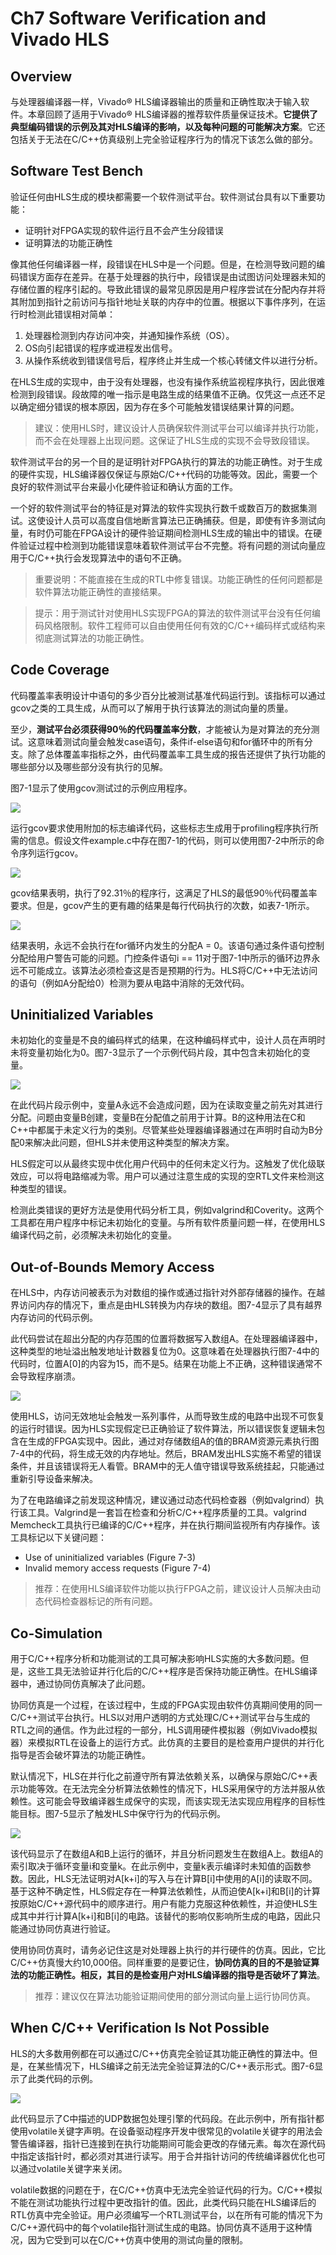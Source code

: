 # Ch7 Software Verification and Vivado HLS
## Overview
与处理器编译器一样，Vivado® HLS编译器输出的质量和正确性取决于输入软件。本章回顾了适用于Vivado® HLS编译器的推荐软件质量保证技术。**它提供了典型编码错误的示例及其对HLS编译的影响，以及每种问题的可能解决方案**。它还包括关于无法在C/C++仿真级别上完全验证程序行为的情况下该怎么做的部分。

## Software Test Bench
验证任何由HLS生成的模块都需要一个软件测试平台。软件测试台具有以下重要功能：
- 证明针对FPGA实现的软件运行且不会产生分段错误
- 证明算法的功能正确性

像其他任何编译器一样，段错误在HLS中是一个问题。但是，在检测导致问题的编码错误方面存在差异。在基于处理器的执行中，段错误是由试图访问处理器未知的存储位置的程序引起的。导致此错误的最常见原因是用户程序尝试在分配内存并将其附加到指针之前访问与指针地址关联的内存中的位置。根据以下事件序列，在运行时检测此错误相对简单：
1. 处理器检测到内存访问冲突，并通知操作系统（OS）。
2. OS向引起错误的程序或进程发出信号。
3. 从操作系统收到错误信号后，程序终止并生成一个核心转储文件以进行分析。

在HLS生成的实现中，由于没有处理器，也没有操作系统监视程序执行，因此很难检测到段错误。段故障的唯一指示是电路生成的结果值不正确。仅凭这一点还不足以确定细分错误的根本原因，因为存在多个可能触发错误结果计算的问题。

> 建议：使用HLS时，建议设计人员确保软件测试平台可以编译并执行功能，而不会在处理器上出现问题。这保证了HLS生成的实现不会导致段错误。

软件测试平台的另一个目的是证明针对FPGA执行的算法的功能正确性。对于生成的硬件实现，HLS编译器仅保证与原始C/C++代码的功能等效。因此，需要一个良好的软件测试平台来最小化硬件验证和确认方面的工作。

一个好的软件测试平台的特征是对算法的软件实现执行数千或数百万的数据集测试。这使设计人员可以高度自信地断言算法已正确捕获。但是，即使有许多测试向量，有时仍可能在FPGA设计的硬件验证期间检测HLS生成的输出中的错误。在硬件验证过程中检测到功能错误意味着软件测试平台不完整。将有问题的测试向量应用于C/C++执行会发现算法中的语句不正确。

> 重要说明：不能直接在生成的RTL中修复错误。功能正确性的任何问题都是软件算法功能正确性的直接结果。

> 提示：用于测试针对使用HLS实现FPGA的算法的软件测试平台没有任何编码风格限制。软件工程师可以自由使用任何有效的C/C++编码样式或结构来彻底测试算法的功能正确性。
## Code Coverage
代码覆盖率表明设计中语句的多少百分比被测试基准代码运行到。该指标可以通过gcov之类的工具生成，从而可以了解用于执行该算法的测试向量的质量。

至少，**测试平台必须获得90％的代码覆盖率分数**，才能被认为是对算法的充分测试。这意味着测试向量会触发case语句，条件if-else语句和for循环中的所有分支。除了总体覆盖率指标之外，由代码覆盖率工具生成的报告还提供了执行功能的哪些部分以及哪些部分没有执行的见解。

图7-1显示了使用gcov测试过的示例应用程序。

![](./images/7-1.png)

运行gcov要求使用附加的标志编译代码，这些标志生成用于profiling程序执行所需的信息。假设文件example.c中存在图7-1的代码，则可以使用图7-2中所示的命令序列运行gcov。

![](./images/7-2.png)

gcov结果表明，执行了92.31％的程序行，这满足了HLS的最低90％代码覆盖率要求。但是，gcov产生的更有趣的结果是每行代码执行的次数，如表7-1所示。

![](./images/t7-1.png)

结果表明，永远不会执行在for循环内发生的分配A = 0。该语句通过条件语句控制分配给用户警告可能的问题。门控条件语句i == 11对于图7-1中所示的循环边界永远不可能成立。该算法必须检查这是否是预期的行为。HLS将C/C++中无法访问的语句（例如A分配给0）检测为要从电路中消除的无效代码。


## Uninitialized Variables
未初始化的变量是不良的编码样式的结果，在这种编码样式中，设计人员在声明时未将变量初始化为0。图7-3显示了一个示例代码片段，其中包含未初始化的变量。

![](./images/7-3.png)

在此代码片段示例中，变量A永远不会造成问题，因为在读取变量之前先对其进行分配。问题由变量B创建，变量B在分配值之前用于计算。B的这种用法在C和C++中都属于未定义行为的类别。尽管某些处理器编译器通过在声明时自动为B分配0来解决此问题，但HLS并未使用这种类型的解决方案。

HLS假定可以从最终实现中优化用户代码中的任何未定义行为。这触发了优化级联效应，可以将电路缩减为零。用户可以通过注意生成的实现的空RTL文件来检测这种类型的错误。

检测此类错误的更好方法是使用代码分析工具，例如valgrind和Coverity。这两个工具都在用户程序中标记未初始化的变量。与所有软件质量问题一样，在使用HLS编译代码之前，必须解决未初始化的变量。
## Out-of-Bounds Memory Access
在HLS中，内存访问被表示为对数组的操作或通过指针对外部存储器的操作。在越界访问内存的情况下，重点是由HLS转换为内存块的数组。图7-4显示了具有越界内存访问的代码示例。

此代码尝试在超出分配的内存范围的位置将数据写入数组A。在处理器编译器中，这种类型的地址溢出触发地址计数器复位为0。这意味着在处理器执行图7-4中的代码时，位置A[0]的内容为15，而不是5。结果在功能上不正确，这种错误通常不会导致程序崩溃。

![](./images/7-4.png)

使用HLS，访问无效地址会触发一系列事件，从而导致生成的电路中出现不可恢复的运行时错误。因为HLS实现假定已正确验证了软件算法，所以错误恢复逻辑未包含在生成的FPGA实现中。因此，通过对存储数组A的值的BRAM资源元素执行图7-4中的代码，将生成无效的内存地址。然后，BRAM发出HLS实施不希望的错误条件，并且该错误将无人看管。BRAM中的无人值守错误导致系统挂起，只能通过重新引导设备来解决。

为了在电路编译之前发现这种情况，建议通过动态代码检查器（例如valgrind）执行该工具。Valgrind是一套旨在检查和分析C/C++程序质量的工具。valgrind Memcheck工具执行已编译的C/C++程序，并在执行期间监视所有内存操作。该工具标记以下关键问题：
- Use of uninitialized variables (Figure 7-3)
- Invalid memory access requests (Figure 7-4)

> 推荐：在使用HLS编译软件功能以执行FPGA之前，建议设计人员解决由动态代码检查器标记的所有问题。

## Co-Simulation
用于C/C++程序分析和功能测试的工具可解决影响HLS实施的大多数问题。但是，这些工具无法验证并行化后的C/C++程序是否保持功能正确性。在HLS编译器中，通过协同仿真解决了此问题。

协同仿真是一个过程，在该过程中，生成的FPGA实现由软件仿真期间使用的同一C/C++测试平台执行。HLS以对用户透明的方式处理C/C++测试平台与生成的RTL之间的通信。作为此过程的一部分，HLS调用硬件模拟器（例如Vivado模拟器）来模拟RTL在设备上的运行方式。此仿真的主要目的是检查用户提供的并行化指导是否会破坏算法的功能正确性。

默认情况下，HLS在并行化之前遵守所有算法依赖关系，以确保与原始C/C++表示功能等效。在无法完全分析算法依赖性的情况下，HLS采用保守的方法并服从依赖性。这可能会导致编译器生成保守的实现，而该实现无法实现应用程序的目标性能目标。图7-5显示了触发HLS中保守行为的代码示例。

![](./images/7-5.png)

该代码显示了在数组A和B上运行的循环，并且分析问题发生在数组A上。数组A的索引取决于循环变量i和变量k。在此示例中，变量k表示编译时未知值的函数参数。因此，HLS无法证明对A[k+i]的写入与在计算B[i]中使用的A[i]的读取不同。基于这种不确定性，HLS假定存在一种算法依赖性，从而迫使A[k+i]和B[i]的计算按原始C/C++源代码中的顺序进行。用户有能力克服这种依赖性，并迫使HLS生成其中并行计算A[k+i]和B[i]的电路。该替代的影响仅影响所生成的电路，因此只能通过协同仿真进行验证。

使用协同仿真时，请务必记住这是对处理器上执行的并行硬件的仿真。因此，它比C/C++仿真慢大约10,000倍。同样重要的是要记住，**协同仿真的目的不是验证算法的功能正确性。相反，其目的是检查用户对HLS编译器的指导是否破坏了算法**。

> 推荐：建议仅在算法功能验证期间使用的部分测试向量上运行协同仿真。

## When C/C++ Verification Is Not Possible

HLS的大多数用例都在可以通过C/C++仿真完全验证其功能正确性的算法中。但是，在某些情况下，HLS编译之前无法完全验证算法的C/C++表示形式。图7-6显示了此类代码的示例。

![](./images/7-6.png)

此代码显示了C中描述的UDP数据包处理引擎的代码段。在此示例中，所有指针都使用volatile关键字声明。在设备驱动程序开发中很常见的volatile关键字的用法会警告编译器，指针已连接到在执行功能期间可能会更改的存储元素。每次在源代码中指定该指针时，都必须对其进行读写。用于合并指针访问的传统编译器优化也可以通过volatile关键字来关闭。

volatile数据的问题在于，在C/C++仿真中无法完全验证代码的行为。C/C++模拟不能在测试功能执行过程中更改指针的值。因此，此类代码只能在HLS编译后的RTL仿真中完全验证。用户必须编写一个RTL测试平台，以在所有可能的情况下为C/C++源代码中的每个volatile指针测试生成的电路。协同仿真不适用于这种情况，因为它受到可以在C/C++仿真中使用的测试向量的限制。